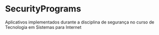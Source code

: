 SecurityPrograms
==============

Aplicativos implementados durante a disciplina de segurança no curso de Tecnologia em Sistemas para Internet
